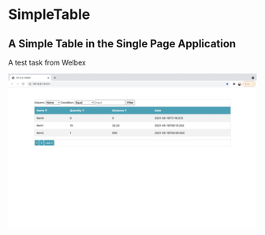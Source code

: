 # SimpleTable

## A Simple Table in the Single Page Application

A test task from Welbex

<img width="1440" alt="Screen Shot" src="https://github.com/Shamsullo/SimpleTable/blob/master/SPA%20Screenshop.png">

